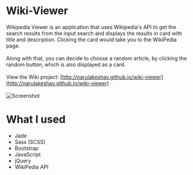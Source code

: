 # Wiki-Viewer
Wikipedia Viewer is an application that uses Wikipedia's API to get the search results from the input search and displays the results in card with title and description. Clicking the card would take you to the WikiPedia page.
<br>
<br>
Along with that, you can decide to choose a random article, by clicking the random button, which is also displayed as a card.
<br><br>
View the Wiki project: [http://narulakeshav.github.io/wiki-viewer](http://narulakeshav.github.io/wiki-viewer)
<br><br>
![Screenshot](http://i.imgur.com/Qguczo3.png)

# What I used
* Jade
* Sass (SCSS)
* Bootstrap
* JavaScript
* jQuery
* WikiPedia API